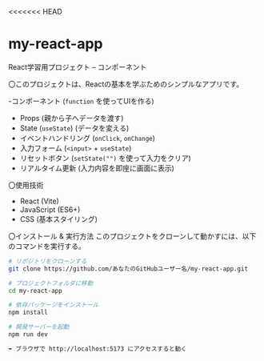 <<<<<<< HEAD
# my-react-app
React学習用プロジェクト – コンポーネント

〇このプロジェクトは、Reactの基本を学ぶためのシンプルなアプリです。

-コンポーネント (`function` を使ってUIを作る)  
- Props (親から子へデータを渡す)  
- State (`useState`) (データを変える)  
- イベントハンドリング (`onClick`, `onChange`)  
- 入力フォーム (`<input>` + `useState`)  
- リセットボタン (`setState("")` を使って入力をクリア)  
- リアルタイム更新 (入力内容を即座に画面に表示)


〇使用技術
- React (Vite)
- JavaScript (ES6+)
- CSS (基本スタイリング)


〇インストール & 実行方法
このプロジェクトをクローンして動かすには、以下のコマンドを実行する。
```sh
# リポジトリをクローンする
git clone https://github.com/あなたのGitHubユーザー名/my-react-app.git

# プロジェクトフォルダに移動
cd my-react-app

# 依存パッケージをインストール
npm install

# 開発サーバーを起動
npm run dev

➡ ブラウザで http://localhost:5173 にアクセスすると動く